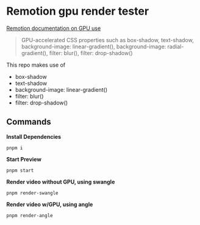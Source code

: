 # Remotion gpu render tester

[Remotion documentation on GPU use](https://www.remotion.dev/docs/gpu)

> GPU-accelerated CSS properties such as box-shadow, text-shadow, background-image: linear-gradient(), background-image: radial-gradient(), filter: blur(), filter: drop-shadow()

This repo makes use of
- box-shadow
- text-shadow
- background-image: linear-gradient()
- filter: blur()
- filter: drop-shadow()

## Commands

**Install Dependencies**

```console
pnpm i
```

**Start Preview**

```console
pnpm start
```

**Render video without GPU, using swangle**

```console
pnpm render-swangle
```

**Render video w/GPU, using angle**

```console
pnpm render-angle
```
